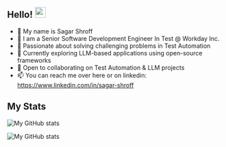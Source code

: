 ## Hello! <img src="https://media.giphy.com/media/hvRJCLFzcasrR4ia7z/giphy.gif" width="25px">

- 👋 My name is Sagar Shroff
- 💼 I am a Senior Software Development Engineer In Test @ Workday Inc.
- 👀 Passionate about solving challenging problems in Test Automation
- 🌱 Currently exploring LLM-based applications using open-source frameworks
- 💞️ Open to collaborating on Test Automation & LLM projects
- 📫 You can reach me over here or on linkedin: https://www.linkedin.com/in/sagar-shroff

## My Stats

![My GitHub stats](https://github-readme-stats-git-masterorgs-github-readme-stats-team.vercel.app/api?username=shroffsagar&include_orgs=true&show_icons=true&count_private=true)

![My GitHub stats](https://github-readme-stats-git-masterorgs-github-readme-stats-team.vercel.app/api/top-langs/?username=shroffsagar&include_orgs=true&show_icons=true&count_private=true)


<!---
shroffsagar/shroffsagar is a ✨ special ✨ repository because its `README.md` (this file) appears on your GitHub profile.
You can click the Preview link to take a look at your changes.
--->
